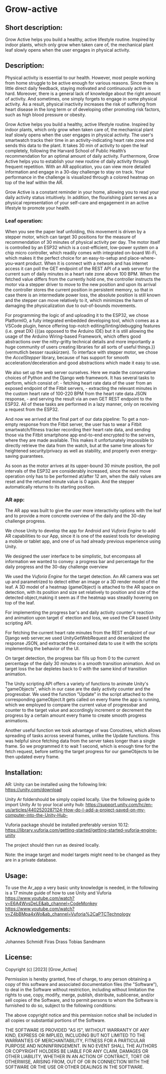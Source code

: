 # Grow-active

## Short description: 
Grow Active helps you build a healthy, active lifestyle routine. Inspired by indoor plants, which only grow when taken care of, the mechanical plant leaf slowly opens when the user engages in physical activity.
## Description:

Physical activity is essential to our health. However, most people working from home struggle to be active enough for various reasons. Since there is little direct daily feedback, staying motivated and continuously active is hard. Moreover, there is a general lack of knowledge about the right amount of activity. And sometimes, one simply forgets to engage in some physical activity. As a result, physical inactivity increases the risk of suffering from heart disease in the long term or of developing other promoting risk factors, such as high blood pressure or obesity.

Grow Active helps you build a healthy, active lifestyle routine. Inspired by indoor plants, which only grow when taken care of, the mechanical plant leaf slowly opens when the user engages in physical activity. The user's smartwatch tracks their time in an activity-indicating heart rate zone and sends this data to the plant. It takes 30 min of activity to open the leaf completely, following the Harvard School of Public Health’s recommendation for an optimal amount of daily activity. Furthermore, Grow Active helps you to establish your new routine of daily activity through frequent repetition. With an AR application, you can view more detailed information and engage in a 30-day challenge to stay on track. Your performance in the challenge is visualized through a colored heatmap on top of the leaf within the AR.

Grow Active is a constant reminder in your home, allowing you to read your daily activity status intuitively. In addition, the flourishing plant serves as a physical representation of your self-care and engagement in an active lifestyle to promote your health.
### Leaf operation:

When you see the paper leaf unfolding, this movement is driven by a stepper motor, which can target 30 positions for 
the measure of recommendation of 30 minutes of physical activity per day. The motor itself is controlled by an ESP32 which is a cost-efficient, 
low-power system on a chip micro controller, which readily comes with integrated on-board Wi-Fi, which makes it the perfect choice for an easy-to-setup and place-where-you-want product. When it is connect with a network and has internet access it can poll the GET endpoint of the REST API of a web server for the current sum of daily minutes in a heart rate zone above 100 BPM. When the fetched value differs from the currently hold one, the controller instructs the motor via a stepper driver to move to the new position and upon its arrival the controller stores the current position in persistent memory, so that in case there is an intermediate power loss, the absolute position is still known and the stepper can move relatively to it, which minimizes the harm of damaging the physicalization due to out-of-bounds movements.

For programming the logic of and uploading it to the ESP32, we chose PlatformIO, a fully integrated embedded developing tool, which comes as a VSCode plugin, hence offering top-notch editing/linting/debugging features (i.e. great DX) {{(as opposed to the Arduino IDE) but it is still allowing the usage of the Arduino Wiring-based Framework, which offers good abstractions over the nitty-gritty technical details and more importantly a huge community of users creating libraries for all sorts of useful things.}}(vermutlich besser rauskürzen).
To interface with stepper motor, we chose the *AccelStepper* library, because of has support for smooth acceleration/deceleration and good abstractions which made it easy to use.

We also set up the web server ourselves. Here we made the conservative choices of Python and the Django web framework. It has several tasks to perform, which consist of:
    - fetching heart rate data of the user from an exposed endpoint of the Fitbit servers,
    - extracting the relevant minutes in the custom heart rate of 100-220 BPM from the heart rate data JSON response,
    - and serving the result via an own GET REST endpoint to the ESP32.
All of these tasks are performed in a lazy manner, only on receiving a request from the ESP32.

And now we arrived at the final part of our data pipeline: To get a non-empty response from the Fitbit server, the user has to wear a Fitbit smartwatch/fitness tracker recording their heart rate data, and sending those via the Fitbit smartphone app end-to-end encrypted to the servers, where they are made available. This makes it unfortunately impossible to directly retrieve the data from the watch, but at the same time allows for heightened security/privacy as well as stability, and properly even energy-saving guarantees.

As soon as the motor arrives at its upper-bound 30 minute position, the poll intervals of the ESP32 are considerably increased, since the next move operation only has to be performed at/after 12 am, when the daily values are reset and the returned minute value is 0 again. And the stepper automatically returns to its starting position.



### AR app:

The AR app was built to give the user more interactivity options with the leaf and to provide 
a more concrete overview of the daily and the 30-day challenge progress.

We chose Unity to develop the app for Android and *Vuforia Engine* to add AR capabilities to our App, 
since it is one of the easiest tools for developing a mobile or tablet app, and one of us had already previous experience using Unity.

We designed the user interface to be simplistic, but encompass all information we wanted to convey: 
a progress bar and percentage for the daily progress and the 30-day challenge overview

We used the *Vuforia Engine* for the target detection. An AR camera was set up and parametrized to detect either an image 
or a 3D render model of the leaf. 
A 3D model of a heatmap (gameObject) is attached to the AR space on detection,
with its position and size set relatively to position and size of the detected object,making it seem as if the heatmap was steadily hovering on top of the leaf.

For implementing the progress bar's and daily activity counter's reaction and animation upon target d` etection 
and loss, we used the C# based Unity scripting API. 

For fetching the current heart rate minutes from the REST endpoint of our Django web server,we used UnityGetWebRequest 
and deserialized the response JSON, and extracted the contained data to use it with the scripts implementing the behavior of the UI.

On target detection, the progress bar fills up from 0 to the current percentage of the daily 30 minutes in a smooth transition animation. 
And on target loss the bar depletes back to 0 with the same kind of transition animation.  

The Unity scripting API offers a variety of functions to animate Unity's "gameObjects", which in our case are the daily activity counter and the progressbar. 
We used the function "Update" in the script attached to the corresponding gameObject.It gets called on every frame the app is running, 
which we employed to compare the current value of progressbar and counter to the target value and accordingly increment or decrement the progress by a certain 
amount every frame to create smooth progress animations.  
  
Another useful function we took advantage of was Coroutines, which allows spreading of tasks across several frames, unlike the Update functions. 
This was helpful since fetching data from the server takes longer than a single frame. So we programmed it to wait 1 second, 
which is enough time for the fetch request, before setting the target progress for our gameObjects to be then updated every frame.



## Installation:
AR: Unity can be installed using the following link: https://unity.com/download

Unity Ar foldershould be simply copied locally. Use the following guide to import Unity Ar to your local unity hub: https://support.unity.com/hc/en-us/articles/4402520287124-How-do-I-add-a-project-saved-on-my-computer-into-the-Unity-Hub-

Vuforia package should be installed preferably version 10.12: https://library.vuforia.com/getting-started/getting-started-vuforia-engine-unity

The project should then run as desired locally.

Note: the image target and model targets might need to be changed as they are in a private database.

## Usage: 
To use the Ar_app a very basic unity knowledge is needed, in the following is a 17 minute guide of how to use Unity and Vuforia
https://www.youtube.com/watch?v=E6A4WvsDeLE&ab_channel=CodeMonkey
https://www.youtube.com/watch?v=Z4bBMpa4xWo&ab_channel=Vuforia%2CaPTCTechnology


## Acknowledgements:
Johannes Schmidt
Firas Drass 
Tobias Sandmann 

## License: 

Copyright (c) [2023] [Grow_Active]

Permission is hereby granted, free of charge, to any person obtaining a copy
of this software and associated documentation files (the "Software"), to deal
in the Software without restriction, including without limitation the rights
to use, copy, modify, merge, publish, distribute, sublicense, and/or sell
copies of the Software, and to permit persons to whom the Software is
furnished to do so, subject to the following conditions:

The above copyright notice and this permission notice shall be included in all
copies or substantial portions of the Software.

THE SOFTWARE IS PROVIDED "AS IS", WITHOUT WARRANTY OF ANY KIND, EXPRESS OR
IMPLIED, INCLUDING BUT NOT LIMITED TO THE WARRANTIES OF MERCHANTABILITY,
FITNESS FOR A PARTICULAR PURPOSE AND NONINFRINGEMENT. IN NO EVENT SHALL THE
AUTHORS OR COPYRIGHT HOLDERS BE LIABLE FOR ANY CLAIM, DAMAGES OR OTHER
LIABILITY, WHETHER IN AN ACTION OF CONTRACT, TORT OR OTHERWISE, ARISING FROM,
OUT OF OR IN CONNECTION WITH THE SOFTWARE OR THE USE OR OTHER DEALINGS IN THE
SOFTWARE.
